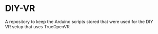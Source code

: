 # DIY-VR
A repository to keep the Arduino scripts stored that were used for the DIY VR setup that uses TrueOpenVR
